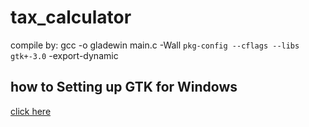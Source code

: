 # tax_calculator
compile by: gcc -o gladewin main.c -Wall `pkg-config --cflags --libs gtk+-3.0` -export-dynamic

## how to Setting up GTK for Windows
[click here](https://www.gtk.org/docs/installations/windows/)


